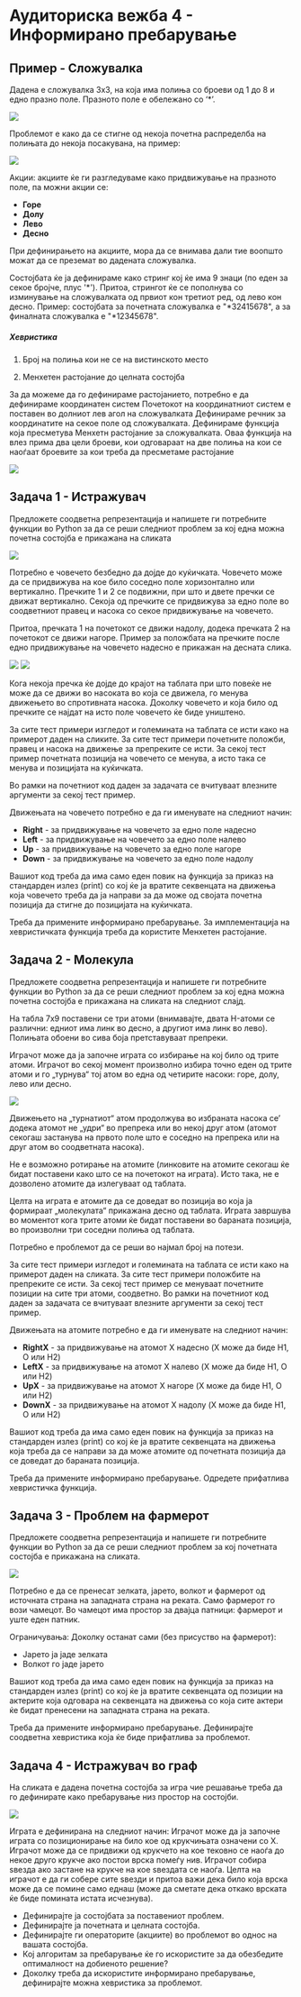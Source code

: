 # Аудиториска вежба 4 - Информирано пребарување

## Пример - Сложувалка

Дадена е сложувалка 3x3, на која има полиња со броеви од 1 до 8 и едно празно поле. Празното поле е обележано со ‘*’.

![](./../images/puzzle1.png)

Проблемот е како да се стигне од некоја почетна распределба на полињата до некоја посакувана, на пример:

![](./../images/puzzle2.png)

Акции: акциите ќе ги разгледуваме како придвижување на празното поле, па можни акции се:

- **Горе**
- **Долу**
- **Лево**
- **Десно**

При дефинирањето на акциите, мора да се внимава дали тие воопшто можат да се преземат во дадената сложувалка.

Состојбата ќе ја дефинираме како стринг кој ќе има 9 знаци (по еден за секое бројче, плус '\*').
Притоа, стрингот ќе се пополнува со изминување на сложувалката од првиот кон третиот ред, од лево кон десно.
Пример: состојбата за почетната сложувалка е "*32415678", а за финалната сложувалка е "*12345678".

##### Хевристика

1. Број на полиња кои не се на вистинското место

2. Менхетен растојание до целната состојба

За да можеме да го дефинираме растојанието, потребно е да дефинираме координатен систем
Почетокот на координатниот систем е поставен во долниот лев агол на сложувалката
Дефинираме речник за координатите на секое поле од сложувалката.
Дефинираме функција која пресметува Менхетн растојание за сложувалката.
Оваа функција на влез прима два цели броеви, кои одговараат на две полиња на кои се наоѓаат броевите за кои треба да
пресметаме растојание

![](./../images/puzzle3.png)

## Задача 1 - Истражувач

Предложете соодветна репрезентација и напишете ги потребните функции во Python за да се реши следниот проблем за кој
една можна почетна состојба е прикажана на сликата

![](./../images/explorer1.png)

Потребно е човечето безбедно да дојде до куќичката. Човечето може да се придвижува на кое било соседно поле хоризонтално
или вертикално.
Пречките 1 и 2 се подвижни, при што и двете пречки се движат вертикално. Секоја од пречките се придвижува за едно поле
во соодветниот правец и насока со секое придвижување на човечето.

Притоа, пречката 1 на почетокот се движи надолу, додека пречката 2 на почетокот се движи нагоре. Пример за положбата на
пречките после едно придвижување на човечето надесно е прикажан на десната слика.

![](./../images/explorer1.png) ![](./../images/explorer2.png)

Кога некоја пречка ќе дојде до крајот на таблата при што повеќе не може да се движи во насоката во која се движела, го
менува движењето во спротивната насока.
Доколку човечето и која било од пречките се најдат на исто поле човечето ќе биде уништено.

За сите тест примери изгледот и големината на таблата се исти како на примерот даден на сликите. За сите тест примери
почетните положби, правец и насока на движење за препреките се исти. За секој тест пример почетната позиција на човечето
се менува, а исто така се менува и позицијата на куќичката.

Во рамки на почетниот код даден за задачата се вчитуваат влезните аргументи за секој тест пример.

Движењата на човечето потребно е да ги именувате на следниот начин:

- **Right** - за придвижување на човечето за едно поле надесно
- **Left** - за придвижување на човечето за едно поле налево
- **Up** - за придвижување на човечето за едно поле нагоре
- **Down** - за придвижување на човечето за едно поле надолу

Вашиот код треба да има само еден повик на функција за приказ на стандарден излез (print) со кој ќе ја вратите
секвенцата на движења која човечето треба да ја направи за да може од својата почетна позиција да стигне до позицијата
на куќичката.

Треба да примените информирано пребарување. За имплементација на хевристичката функција треба да користите Менхетен
растојание.

## Задача 2 - Молекула

Предложете соодветна репрезентација и напишете ги потребните функции во Python за да се реши следниот проблем за кој
една можна почетна состојба е прикажана на сликата на следниот слајд.

На табла 7x9 поставени се три атоми (внимавајте, двата H-атоми се различни: едниот има линк во десно, а другиот има линк
во лево). Полињата обоени во сива боја претставуваат препреки.

Играчот може да ја започне играта со избирање на кој било од трите атоми. Играчот во секој момент произволно избира
точно еден од трите атоми и го „турнува“ тој атом во една од четирите насоки: горе, долу, лево или десно.

![](./../images/molecule1.png)

Движењето на „турнатиот“ атом продолжува во избраната насока се’ додека атомот не „удри“ во препрека или во некој друг
атом (атомот секогаш застанува на првото поле што е соседно на препрека или на друг атом во соодветната насока).

Не е возможно ротирање на атомите (линковите на атомите секогаш ќе бидат поставени како што се на почетокот на играта).
Исто така, не е дозволено атомите да излегуваат од таблата.

Целта на играта е атомите да се доведат во позиција во која ја формираат „молекулата“ прикажана десно од таблата. Играта
завршува во моментот кога трите атоми ќе бидат поставени во бараната позиција, во произволни три соседни полиња од
таблата.

Потребно е проблемот да се реши во најмал број на потези.

За сите тест примери изгледот и големината на таблата се исти како на примерот даден на сликата. За сите тест примери
положбите на препреките се исти. За секој тест пример се менуваат почетните позиции на сите три атоми, соодветно.
Во рамки на почетниот код даден за задачата се вчитуваат влезните аргументи за секој тест пример.

Движењата на атомите потребно е да ги именувате на следниот начин:

- **RightX** - за придвижување на атомот X надесно (X може да биде H1, O или H2)
- **LeftX** - за придвижување на атомот X налево (X може да биде H1, O или H2)
- **UpX** - за придвижување на атомот X нагоре (X може да биде H1, O или H2)
- **DownX** - за придвижување на атомот X надолу (X може да биде H1, O или H2)

Вашиот код треба да има само еден повик на функција за приказ на стандарден излез (print) со кој ќе ја вратите
секвенцата на движења која треба да се направи за да може атомите од почетната позиција да се доведат до бараната
позиција.

Треба да примените информирано пребарување. Одредете прифатлива хевристичка функција.

## Задача 3 - Проблем на фармерот

Предложете соодветна репрезентација и напишете ги потребните функции во Python за да се реши следниот проблем за кој
почетната состојба е прикажана на сликата.

![](./../images/farmer.jpg)

Потребно е да се пренесат зелката, јарето, волкот и фармерот од источната страна на западната страна на реката.
Само фармерот го вози чамецот.
Во чамецот има простор за двајца патници: фармерот и уште еден патник.

Ограничувања: Доколку останат сами (без присуство на фармерот):

- Јарето ја јаде зелката
- Волкот го јаде јарето

Вашиот код треба да има само еден повик на функција за приказ на стандарден излез (print) со кој ќе ја вратите
секвенцата од позиции на актерите која одговара на секвенцата на движења со која сите актери ќе бидат пренесени на
западната страна на реката.

Треба да примените информирано пребарување. Дефинирајте соодветна хевристика која ќе биде прифатлива за проблемот.

## Задача 4 - Истражувач во граф

На сликата е дадена почетна состојба за игра чие решавање треба да го дефинирате како пребарување низ простор на
состојби.

![](./../images/graph_explorer.png)

Играта е дефинирана на следниот начин: Играчот може да ја започне играта со позиционирање на било кое од крукчињата
означени со X. Играчот може да се придвижи од крукчето на кое тековно се наоѓа до некое друго крукче ако постои врска
помеѓу нив. Играчот собира ѕвезда ако застане на крукче на кое ѕвездата се наоѓа. Целта на играчот е да ги собере сите
ѕвезди и притоа важи дека било која врска може да се помине само еднаш (може да сметате дека откако врската ќе биде
помината истата исчезнува).

- Дефинирајте ја состојбата за поставениот проблем.
- Дефинирајте ја почетната и целната состојба.
- Дефинирајте ги операторите (акциите) во проблемот во однос на вашата состојба.
- Кој алгоритам за пребарување ќе го искористите за да обезбедите оптималност на добиеното решение?
- Доколку треба да искористите информирано пребарување, дефинирајте можна хевристика за проблемот.